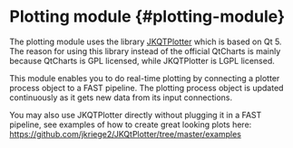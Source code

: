 Plotting module {#plotting-module}
=====================================

The plotting module uses the library [JKQTPlotter](https://github.com/jkriege2/JKQtPlotter) which is based on Qt 5. The reason for using this library instead of the official QtCharts is mainly because QtCharts is GPL licensed, while JKQTPlotter is LGPL licensed.

This module enables you to do real-time plotting by connecting a plotter process object to a FAST pipeline. The plotting process object is updated continuously as it gets new data from its input connections.

You may also use JKQTPlotter directly without plugging it in a FAST pipeline, see examples of how to create great looking plots here: https://github.com/jkriege2/JKQtPlotter/tree/master/examples